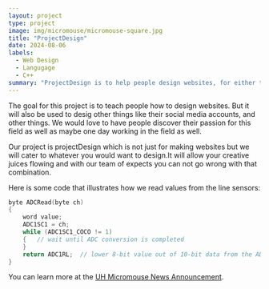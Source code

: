 ```yaml
---
layout: project
type: project
image: img/micromouse/micromouse-square.jpg
title: "ProjectDesign"
date: 2024-08-06
labels:
  - Web Design
  - Langugage
  - C++
summary: "ProjectDesign is to help people design websites, for either their jobs or for personal use."
---
```




The goal for this project is to teach people how to design websites. But it will also be used to desig other things like their social media accounts, and other things. We would love to have people discover their passion for this field as well as maybe one day working in the field as well. 

Our project is projectDesign which is not just for making websites but we will cater to whatever you would want to design.It will allow your creative juices flowing and with our team of expects you can not go wrong with that combination.

Here is some code that illustrates how we read values from the line sensors:

```cpp
byte ADCRead(byte ch)
{
    word value;
    ADC1SC1 = ch;
    while (ADC1SC1_COCO != 1)
    {   // wait until ADC conversion is completed   
    }
    return ADC1RL;  // lower 8-bit value out of 10-bit data from the ADC
}
```

You can learn more at the [UH Micromouse News Announcement](https://manoa.hawaii.edu/news/article.php?aId=2857).
